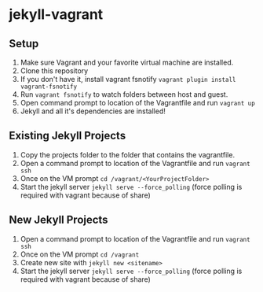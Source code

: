 jekyll-vagrant
==============

## Setup
1. Make sure Vagrant and your favorite virtual machine are installed.
2. Clone this repository
3. If you don't have it, install vagrant fsnotify ``vagrant plugin install vagrant-fsnotify``
4. Run ``vagrant fsnotify`` to watch folders between host and guest.
5. Open command prompt to location of the Vagrantfile and run ```vagrant up```
6. Jekyll and all it's dependencies are installed!

## Existing Jekyll Projects
1. Copy the projects folder to the folder that contains the vagrantfile.  
2. Open a command prompt to location of the Vagrantfile and run ```vagrant ssh```
3. Once on the VM prompt ```cd /vagrant/<YourProjectFolder>```
4. Start the jekyll server ```jekyll serve --force_polling``` (force polling is required with vagrant because of share)

## New Jekyll Projects
1.  Open a command prompt to location of the Vagrantfile and run ```vagrant ssh```
2.  Once on the VM prompt ```cd /vagrant```
3.  Create new site with ```jekyll new <sitename>```
4.  Start the jekyll server ```jekyll serve --force_polling``` (force polling is required with vagrant because of share)
